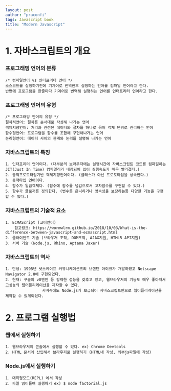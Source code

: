 ```yaml
---
layout: post
author: "praconfi"
tags: Javascript book
title: "Modern Javascript"
---
```


# 1.  자바스크립트의 개요

### **프로그래밍 언어의 분류**

```
/* 컴파일언어 vs 인터프리터 언어 */
소스코드를 실행하기전에 기계어로 번역한후 실행하는 언어를 컴파일 언어라고 한다.
반면에 프로그램을 한줄마다 기계어로 번역해 실행하는 언어를 인터프리터 언어라고 한다.
```

### 프로그래밍 언어의 유형

```
/* 프로그래밍 언어의 유형 */
절차적언어: 절차를 순서대로 작성해 나가는 언어
객체지향언어: 처리과 관련된 데이터와 절차를 하나로 묶어 객체 단위로 관리하는 언어
함수형언어: 프로그램을 함수를 조합해 구현해나가는 언어
논리형언어: 데이터 사이의 관계와 논리를 설명해 나가는 언어
```

### 자바스크립트의 특징

```
1. 인터프리터 언어이다. (대부분의 브라우저에는 실행시간에 자바스크립트 코드를 컴파일하는 JIT(Just In Time) 컴파일러가 내장되어 있어 실행속도가 매우 빨라졌다.)
2. 동적프로토타입기반 객체지향언어이다. (클래스가 아닌 프로토타입을 상속한다.)
3. 동적타입 언어이다.
4. 함수가 일급객체다. (함수에 함수를 넘김으로서 고차함수를 구현할 수 있다.)
5. 함수가 클로저를 정의한다. (변수를 은닉하거나 영속성을 보장하는등 다양한 기능을 구현할 수 있다.)
```

### 자바스크립트의 기술적 요소

```
1. ECMAScript (코어언어)
	참고링크: https://wormwlrm.github.io/2018/10/03/What-is-the-difference-between-javascript-and-ecmascript.html
2. 클라이언트 기술 (브라우저 조작, DOM조작, AJAX지원, HTML5 API지원)
3. 서버 기술 (Node.js, Rhino, Aptana Jaxer)
```

### 자바스크립트의 역사

```
1. 탄생: 1995년 넷스케이프 커뮤니케이션즈의 브랜던 아이크가 개발하였고 Netscape Navigator 2.0에 구현되었다.
2. 현재: 구글의 v8엔진 등 강력한 성능을 갖추고 있고, 웹브라우저의 기능도 매우 좋아져서 고성능의 웹어플리케이션을 제작할 수 있다.
				서버측에도 Node.js가 보급되어 자바스크립트만으로 웹어플리케이션을 제작할 수 있게되었다.
```

# 2.  프로그램 실행법

### 웹에서 실행하기

```
1. 웹브라우저의 콘솔에서 실행할 수 있다. ex) Chrome Devtools
2. HTML 문서에 삽입해서 브라우저로 실행하기 (HTML내 작성, 외부js파일에 작성)
```

### Node.js에서 실행하기

```
1. 대화형모드(REPL) 에서 작성
2. 파일 읽어들여 실행하기 ex) $ node factorial.js
```
